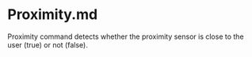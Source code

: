 # Proximity.md

Proximity command detects whether the proximity sensor is close to the user (true) or not (false).
